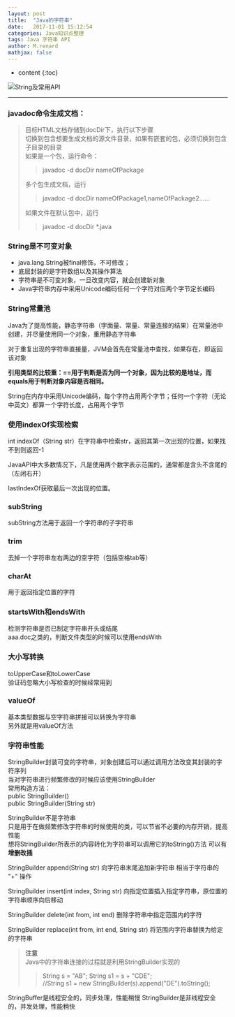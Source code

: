 ```yaml
---
layout: post
title:  "Java的字符串"
date:   2017-11-01 15:12:54
categories: Java知识点整理
tags: Java 字符串 API
author: M.renard
mathjax: false
---
```


* content
{:toc}

![String及常用API](http://upload-images.jianshu.io/upload_images/5135237-3a57581b2576c503.png?imageMogr2/auto-orient/strip%7CimageView2/2/w/1240)
***




### javadoc命令生成文档：

>目标HTML文档存储到docDir下，执行以下步骤</br>
>切换到包含想要生成文档的源文件目录，如果有嵌套的包，必须切换到包含子目录的目录</br>
>如果是一个包，运行命令：</br>
>>javadoc -d docDir nameOfPackage</br>
>
>多个包生成文档，运行</br>
>>javadoc -d docDir nameOfPackage1,nameOfPackage2……</br>
>
>如果文件在默认包中，运行</br>
>>javadoc -d docDir *.java

### String是不可变对象

* java.lang.String被final修饰，不可修改；</br>
* 底层封装的是字符数组以及其操作算法
* 字符串是不可变对象，一旦改变内容，就会创建新对象
* Java字符串内存中采用Unicode编码任何一个字符对应两个字节定长编码


### String常量池
Java为了提高性能，静态字符串（字面量、常量、常量连接的结果）在常量池中创建，并尽量使用同一个对象，重用静态字符串

对于重复出现的字符串直接量，JVM会首先在常量池中查找，如果存在，即返回该对象

**引用类型的比较重：==用于判断是否为同一个对象，因为比较的是地址，而equals用于判断对象内容是否相同。**

String在内存中采用Unicode编码，每个字符占用两个字节；任何一个字符（无论中英文）都算一个字符长度，占用两个字节

### 使用indexOf实现检索
int indexOf（String str）在字符串中检索str，返回其第一次出现的位置，如果找不到则返回-1

JavaAPI中大多数情况下，凡是使用两个数字表示范围的，通常都是含头不含尾的（左闭右开）

lastIndexOf获取最后一次出现的位置。

### subString
subString方法用于返回一个字符串的子字符串

### trim
去掉一个字符串左右两边的空字符（包括空格tab等）

### charAt
用于返回指定位置的字符

### startsWith和endsWith
检测字符串是否已制定字符串开头或结尾</br>
aaa.doc之类的，判断文件类型的时候可以使用endsWith

### 大小写转换
toUpperCase和toLowerCase</br>
验证码忽略大小写检查的时候经常用到

### valueOf
基本类型数据与空字符串拼接可以转换为字符串</br>
另外就是用valueOf方法

### 字符串性能
StringBuilder封装可变的字符串，对象创建后可以通过调用方法改变其封装的字符序列</br>
当对字符串进行频繁修改的时候应该使用StringBuilder</br>
常用构造方法：</br>
public StringBuilder()</br>
public StringBuilder(String str)</br>

StringBuilder不是字符串</br>
只是用于在做频繁修改字符串的时候使用的类，可以节省不必要的内存开销，提高性能</br>
想将StringBuilder所表示的内容转化为字符串可以调用它的toString()方法
可以有**增删改插**

StringBuilder append(String str)
向字符串末尾追加新字符串 相当于字符串的 "+" 操作

StringBuilder insert(int index, String str)
向指定位置插入指定字符串，原位置的字符串顺序向后移动

StringBuilder delete(int from, int end)
删除字符串中指定范围内的字符

StringBuilder replace(int from, int end, String str)
将范围内字符串替换为给定的字符串

>**注意**</br>
>Java中的字符串连接的过程就是利用StringBuilder实现的
>>String s = "AB";	String s1 = s + "CDE";</br>
>//String s1 = new StringBuilder(s).append("DE").toString();

StringBuffer是线程安全的，同步处理，性能稍慢
StringBuilder是非线程安全的，并发处理，性能稍快


